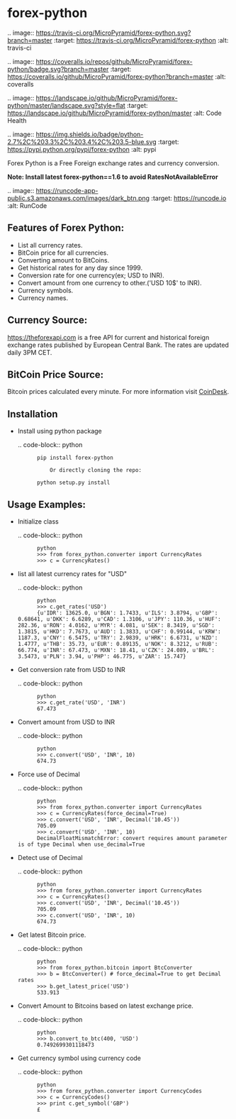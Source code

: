 forex-python
============

.. image:: https://travis-ci.org/MicroPyramid/forex-python.svg?branch=master
   :target: https://travis-ci.org/MicroPyramid/forex-python
   :alt: travis-ci

.. image:: https://coveralls.io/repos/github/MicroPyramid/forex-python/badge.svg?branch=master
   :target: https://coveralls.io/github/MicroPyramid/forex-python?branch=master
   :alt: coveralls

.. image:: https://landscape.io/github/MicroPyramid/forex-python/master/landscape.svg?style=flat
   :target: https://landscape.io/github/MicroPyramid/forex-python/master
   :alt: Code Health

.. image:: https://img.shields.io/badge/python-2.7%2C%203.3%2C%203.4%2C%203.5-blue.svg
   :target: https://pypi.python.org/pypi/forex-python
   :alt: pypi

Forex Python is a Free Foreign exchange rates and currency conversion.

**Note: Install latest forex-python==1.6 to avoid RatesNotAvailableError**

.. image:: https://runcode-app-public.s3.amazonaws.com/images/dark_btn.png
   :target: https://runcode.io
   :alt: RunCode


Features of Forex Python:
---------
- List all currency rates.
- BitCoin price for all currencies.
- Converting amount to BitCoins.
- Get historical rates for any day since 1999.
- Conversion rate for one currency(ex; USD to INR).
- Convert amount from one currency to other.('USD 10$' to INR).
- Currency symbols.
- Currency names.

Currency Source:
-----------------

https://theforexapi.com is a free API for current and historical foreign exchange rates published by European Central Bank.
The rates are updated daily 3PM CET.

BitCoin Price Source:
---------------------
Bitcoin prices calculated every minute. For more information visit [CoinDesk](http://www.coindesk.com).

Installation
--------------

- Install using python package

	.. code-block:: python

			pip install forex-python

				Or directly cloning the repo:

			python setup.py install

Usage Examples:
------------------

- Initialize class

	.. code-block:: python

			python
			>>> from forex_python.converter import CurrencyRates
			>>> c = CurrencyRates()

- list all latest currency rates for "USD"

	.. code-block:: python

			python
			>>> c.get_rates('USD')
			{u'IDR': 13625.0, u'BGN': 1.7433, u'ILS': 3.8794, u'GBP': 0.68641, u'DKK': 6.6289, u'CAD': 1.3106, u'JPY': 110.36, u'HUF': 282.36, u'RON': 4.0162, u'MYR': 4.081, u'SEK': 8.3419, u'SGD': 1.3815, u'HKD': 7.7673, u'AUD': 1.3833, u'CHF': 0.99144, u'KRW': 1187.3, u'CNY': 6.5475, u'TRY': 2.9839, u'HRK': 6.6731, u'NZD': 1.4777, u'THB': 35.73, u'EUR': 0.89135, u'NOK': 8.3212, u'RUB': 66.774, u'INR': 67.473, u'MXN': 18.41, u'CZK': 24.089, u'BRL': 3.5473, u'PLN': 3.94, u'PHP': 46.775, u'ZAR': 15.747}

- Get conversion rate from USD to INR

	.. code-block:: python

			python
			>>> c.get_rate('USD', 'INR')
			67.473

- Convert amount from USD to INR

	.. code-block:: python

			python
			>>> c.convert('USD', 'INR', 10)
			674.73

- Force use of Decimal

	.. code-block:: python

			python
			>>> from forex_python.converter import CurrencyRates
			>>> c = CurrencyRates(force_decimal=True)
			>>> c.convert('USD', 'INR', Decimal('10.45'))
			705.09
			>>> c.convert('USD', 'INR', 10)
			DecimalFloatMismatchError: convert requires amount parameter is of type Decimal when use_decimal=True

- Detect use of Decimal

	.. code-block:: python

			python
			>>> from forex_python.converter import CurrencyRates
			>>> c = CurrencyRates()
			>>> c.convert('USD', 'INR', Decimal('10.45'))
			705.09
			>>> c.convert('USD', 'INR', 10)
			674.73

- Get latest Bitcoin price.

	.. code-block:: python

			python
			>>> from forex_python.bitcoin import BtcConverter
			>>> b = BtcConverter() # force_decimal=True to get Decimal rates
			>>> b.get_latest_price('USD')
			533.913


- Convert Amount to Bitcoins based on latest exchange price.

	.. code-block:: python

			python
			>>> b.convert_to_btc(400, 'USD')
			0.7492699301118473


- Get currency symbol using currency code

	.. code-block:: python

			python
			>>> from forex_python.converter import CurrencyCodes
			>>> c = CurrencyCodes()
			>>> print c.get_symbol('GBP')
			£
